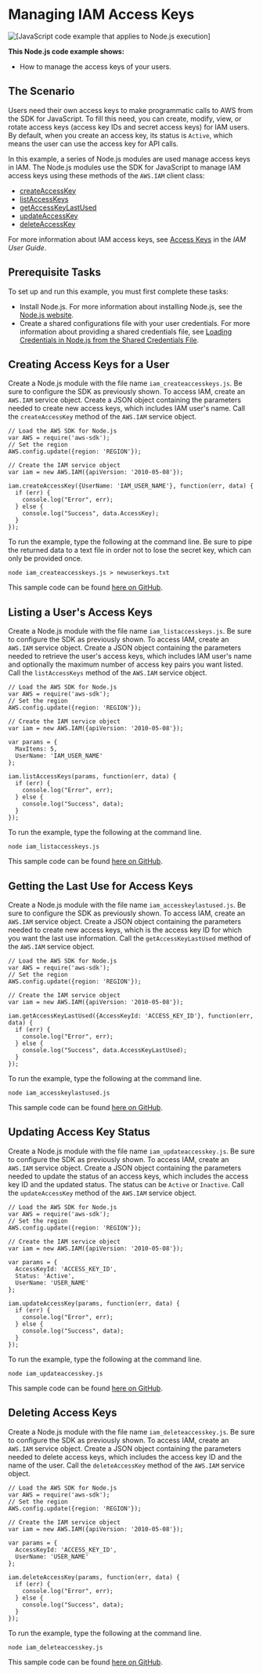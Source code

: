 # Managing IAM Access Keys<a name="iam-examples-managing-access-keys"></a>

![\[JavaScript code example that applies to Node.js execution\]](http://docs.aws.amazon.com/sdk-for-javascript/v3/developer-guide/images/nodeicon.png)

**This Node\.js code example shows:**
+ How to manage the access keys of your users\.

## The Scenario<a name="iam-examples-managing-access-keys-scenario"></a>

Users need their own access keys to make programmatic calls to AWS from the SDK for JavaScript\. To fill this need, you can create, modify, view, or rotate access keys \(access key IDs and secret access keys\) for IAM users\. By default, when you create an access key, its status is `Active`, which means the user can use the access key for API calls\. 

In this example, a series of Node\.js modules are used manage access keys in IAM\. The Node\.js modules use the SDK for JavaScript to manage IAM access keys using these methods of the `AWS.IAM` client class:
+ [createAccessKey](https://docs.aws.amazon.com/AWSJavaScriptSDK/latest/AWS/IAM.html#createAccessKey-property)
+ [listAccessKeys](https://docs.aws.amazon.com/AWSJavaScriptSDK/latest/AWS/IAM.html#listAccessKeys-property)
+ [getAccessKeyLastUsed](https://docs.aws.amazon.com/AWSJavaScriptSDK/latest/AWS/IAM.html#getAccessKeyLastUsed-property)
+ [updateAccessKey](https://docs.aws.amazon.com/AWSJavaScriptSDK/latest/AWS/IAM.html#updateAccessKey-property)
+ [deleteAccessKey](https://docs.aws.amazon.com/AWSJavaScriptSDK/latest/AWS/IAM.html#deleteAccessKey-property)

For more information about IAM access keys, see [Access Keys](https://docs.aws.amazon.com/IAM/latest/UserGuide/id_credentials_access-keys.html) in the *IAM User Guide*\.

## Prerequisite Tasks<a name="iam-examples-managing-access-keys-prerequisites"></a>

To set up and run this example, you must first complete these tasks:
+ Install Node\.js\. For more information about installing Node\.js, see the [Node\.js website](https://nodejs.org)\.
+ Create a shared configurations file with your user credentials\. For more information about providing a shared credentials file, see [Loading Credentials in Node\.js from the Shared Credentials File](loading-node-credentials-shared.md)\.

## Creating Access Keys for a User<a name="iam-examples-managing-access-keys-creating"></a>

Create a Node\.js module with the file name `iam_createaccesskeys.js`\. Be sure to configure the SDK as previously shown\. To access IAM, create an `AWS.IAM` service object\. Create a JSON object containing the parameters needed to create new access keys, which includes IAM user's name\. Call the `createAccessKey` method of the `AWS.IAM` service object\.

```
// Load the AWS SDK for Node.js
var AWS = require('aws-sdk');
// Set the region 
AWS.config.update({region: 'REGION'});

// Create the IAM service object
var iam = new AWS.IAM({apiVersion: '2010-05-08'});

iam.createAccessKey({UserName: 'IAM_USER_NAME'}, function(err, data) {
  if (err) {
    console.log("Error", err);
  } else {
    console.log("Success", data.AccessKey);
  }
});
```

To run the example, type the following at the command line\. Be sure to pipe the returned data to a text file in order not to lose the secret key, which can only be provided once\.

```
node iam_createaccesskeys.js > newuserkeys.txt
```

This sample code can be found [here on GitHub](https://github.com/awsdocs/aws-doc-sdk-examples/blob/master/javascript/example_code/iam/iam_createaccesskeys.js)\.

## Listing a User's Access Keys<a name="iam-examples-managing-access-keys-listing"></a>

Create a Node\.js module with the file name `iam_listaccesskeys.js`\. Be sure to configure the SDK as previously shown\. To access IAM, create an `AWS.IAM` service object\. Create a JSON object containing the parameters needed to retrieve the user's access keys, which includes IAM user's name and optionally the maximum number of access key pairs you want listed\. Call the `listAccessKeys` method of the `AWS.IAM` service object\.

```
// Load the AWS SDK for Node.js
var AWS = require('aws-sdk');
// Set the region 
AWS.config.update({region: 'REGION'});

// Create the IAM service object
var iam = new AWS.IAM({apiVersion: '2010-05-08'});

var params = {
  MaxItems: 5,
  UserName: 'IAM_USER_NAME'
};

iam.listAccessKeys(params, function(err, data) {
  if (err) {
    console.log("Error", err);
  } else {
    console.log("Success", data);
  }
});
```

To run the example, type the following at the command line\.

```
node iam_listaccesskeys.js
```

This sample code can be found [here on GitHub](https://github.com/awsdocs/aws-doc-sdk-examples/blob/master/javascript/example_code/iam/iam_listaccesskeys.js)\.

## Getting the Last Use for Access Keys<a name="iam-examples-managing-access-keys-last-used"></a>

Create a Node\.js module with the file name `iam_accesskeylastused.js`\. Be sure to configure the SDK as previously shown\. To access IAM, create an `AWS.IAM` service object\. Create a JSON object containing the parameters needed to create new access keys, which is the access key ID for which you want the last use information\. Call the `getAccessKeyLastUsed` method of the `AWS.IAM` service object\.

```
// Load the AWS SDK for Node.js
var AWS = require('aws-sdk');
// Set the region 
AWS.config.update({region: 'REGION'});

// Create the IAM service object
var iam = new AWS.IAM({apiVersion: '2010-05-08'});

iam.getAccessKeyLastUsed({AccessKeyId: 'ACCESS_KEY_ID'}, function(err, data) {
  if (err) {
    console.log("Error", err);
  } else {
    console.log("Success", data.AccessKeyLastUsed);
  }
});
```

To run the example, type the following at the command line\.

```
node iam_accesskeylastused.js
```

This sample code can be found [here on GitHub](https://github.com/awsdocs/aws-doc-sdk-examples/blob/master/javascript/example_code/iam/iam_accesskeylastused.js)\.

## Updating Access Key Status<a name="iam-examples-managing-access-keys-updating"></a>

Create a Node\.js module with the file name `iam_updateaccesskey.js`\. Be sure to configure the SDK as previously shown\. To access IAM, create an `AWS.IAM` service object\. Create a JSON object containing the parameters needed to update the status of an access keys, which includes the access key ID and the updated status\. The status can be `Active` or `Inactive`\. Call the `updateAccessKey` method of the `AWS.IAM` service object\.

```
// Load the AWS SDK for Node.js
var AWS = require('aws-sdk');
// Set the region 
AWS.config.update({region: 'REGION'});

// Create the IAM service object
var iam = new AWS.IAM({apiVersion: '2010-05-08'});

var params = {
  AccessKeyId: 'ACCESS_KEY_ID',
  Status: 'Active',
  UserName: 'USER_NAME'
};

iam.updateAccessKey(params, function(err, data) {
  if (err) {
    console.log("Error", err);
  } else {
    console.log("Success", data);
  }
});
```

To run the example, type the following at the command line\.

```
node iam_updateaccesskey.js
```

This sample code can be found [here on GitHub](https://github.com/awsdocs/aws-doc-sdk-examples/blob/master/javascript/example_code/iam/iam_updateaccesskey.js)\.

## Deleting Access Keys<a name="iam-examples-managing-access-keys-deleting"></a>

Create a Node\.js module with the file name `iam_deleteaccesskey.js`\. Be sure to configure the SDK as previously shown\. To access IAM, create an `AWS.IAM` service object\. Create a JSON object containing the parameters needed to delete access keys, which includes the access key ID and the name of the user\. Call the `deleteAccessKey` method of the `AWS.IAM` service object\.

```
// Load the AWS SDK for Node.js
var AWS = require('aws-sdk');
// Set the region 
AWS.config.update({region: 'REGION'});

// Create the IAM service object
var iam = new AWS.IAM({apiVersion: '2010-05-08'});

var params = {
  AccessKeyId: 'ACCESS_KEY_ID',
  UserName: 'USER_NAME'
};

iam.deleteAccessKey(params, function(err, data) {
  if (err) {
    console.log("Error", err);
  } else {
    console.log("Success", data);
  }
});
```

To run the example, type the following at the command line\.

```
node iam_deleteaccesskey.js
```

This sample code can be found [here on GitHub](https://github.com/awsdocs/aws-doc-sdk-examples/blob/master/javascript/example_code/iam/iam_deleteaccesskey.js)\.
